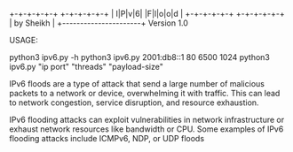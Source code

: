 +-+-+-+-+-+ +-+-+-+-+-+
| I|P|v|6|  |F|l|o|o|d |
+-+-+-+-+-+ +-+-+-+-+-+
|       by Sheikh      |
+----------------------+
     Version 1.0

USAGE: 

python3 ipv6.py -h
python3 ipv6.py 2001:db8::1 80 6500 1024
python3 ipv6.py "ip port" "threads" "payload-size"


IPv6 floods are a type of attack that send a large number of malicious packets to a network or device, overwhelming it with traffic. This can lead to network congestion, service disruption, and resource exhaustion. 
 
IPv6 flooding attacks can exploit vulnerabilities in network infrastructure or exhaust network resources like bandwidth or CPU. Some examples of IPv6 flooding attacks include ICMPv6, NDP, or UDP floods
